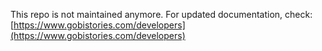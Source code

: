 

This repo is not maintained anymore. For updated documentation, check: [https://www.gobistories.com/developers](https://www.gobistories.com/developers)


